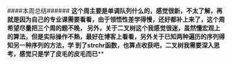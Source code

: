 ####本周总结######
****这个周主要是单调队列什么的，感觉很新，不太了解，再就是因为自己的专业课需要看看，由于领悟性差学得慢，还好都补上来了，这个周希望尽量把三个周的题不晚，
另外，关于二叉树这个我感觉很迷，虽然懂宏观上的算法，但是实际操作不熟，最好在博客上看看，另外关于已知两种遍历的序列得知另一种序列的方法，学
到了strchr函数，也算点收获吧，二叉树我需要深入思考，感觉只是学了皮毛的皮毛而已******
